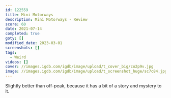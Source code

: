 ```yaml
---
id: 122559
title: Mini Motorways
description: Mini Motorways - Review
score: 60
date: 2021-07-14
completed: true
goty: []
modified_date: 2023-03-01
screenshots: []
tags:
  - Weird
videos: []
cover: //images.igdb.com/igdb/image/upload/t_cover_big/co2p9v.jpg
image: //images.igdb.com/igdb/image/upload/t_screenshot_huge/sc7c84.jpg
---
```

Slightly better than off-peak, because it has a bit of a story and mystery to it.